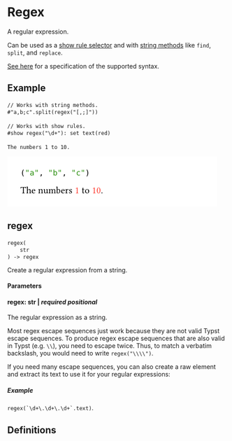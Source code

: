 
# Regex

A regular expression.

Can be used as a [show rule selector](/reference/styling/#show-rules)
and with [string methods](/reference/foundations/str/) like `find`,
`split`, and `replace`.

[See here](https://docs.rs/regex/latest/regex/#syntax) for a
specification of the supported syntax.

## Example

<div class="previewed-code">

    // Works with string methods.
    #"a,b;c".split(regex("[,;]"))

    // Works with show rules.
    #show regex("\d+"): set text(red)

    The numbers 1 to 10.

<div class="preview">

![Preview](/assets/52d7d724092529d8f2059dc7991c18f8.png)

</div>

</div>


## regex

```
regex(
    str
) -> regex
```
Create a regular expression from a string.


#### Parameters


#### regex: str | _required_ _positional_

The regular expression as a string.

Most regex escape sequences just work because they are not valid Typst
escape sequences. To produce regex escape sequences that are also valid
in Typst (e.g. <span class="typ-escape">`\\`</span>), you need to escape
twice. Thus, to match a verbatim backslash, you would need to write
<span class="typ-func">`regex`</span><span class="typ-punct">`(`</span><span class="typ-str">`"\\\\"`</span><span class="typ-punct">`)`</span>.

If you need many escape sequences, you can also create a raw element and
extract its text to use it for your regular expressions:


##### Example

<span class="typ-func">`regex`</span><span class="typ-punct">`(`</span><span class="typ-raw">`` `\d+\.\d+\.\d+` ``</span><span class="typ-punct">`.`</span>`text`<span class="typ-punct">`)`</span>.


## Definitions

